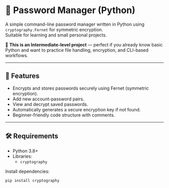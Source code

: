# 🔐 Password Manager (Python)

A simple command-line password manager written in Python using `cryptography.Fernet` for symmetric encryption.  
Suitable for learning and small personal projects.  

🚀 **This is an Intermediate-level project** — perfect if you already know basic Python and want to practice file handling, encryption, and CLI-based workflows.  

---

## 📌 Features
- Encrypts and stores passwords securely using Fernet (symmetric encryption).
- Add new account-password pairs.
- View and decrypt saved passwords.
- Automatically generates a secure encryption key if not found.
- Beginner-friendly code structure with comments.

---

## 🛠 Requirements
- Python 3.8+
- Libraries:
  - `cryptography`

Install dependencies:
```bash
pip install cryptography

